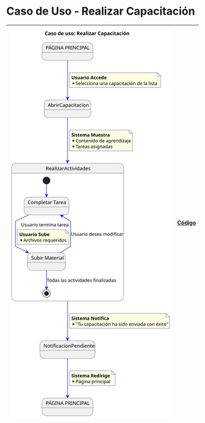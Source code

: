 # Caso de Uso - Realizar Capacitación

|![Diagrama de Clases](/documentos/imagenes/casos_de_uso/postulante/realizar_capacitacion.svg)|[Código](/casos_de_uso/casos_de_uso/postulante/ver_test_corregido/ver_test_corregido.puml)|
|---|---|